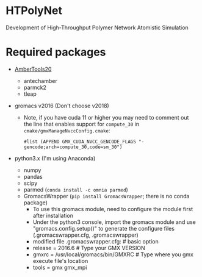 # HTPolyNet
Development of High-Throughput Polymer Network Atomistic Simulation

# Required packages
* [AmberTools20](https://ambermd.org/GetAmber.php#ambertools)
  - antechamber
  - parmck2
  - tleap

* gromacs v2016 (Don't choose v2018)
  - Note, if you have cuda 11 or higher you may need to comment out the line that enables support for `compute_30` in `cmake/gmxManageNvccConfig.cmake`:
    ```
    #list (APPEND GMX_CUDA_NVCC_GENCODE_FLAGS "-gencode;arch=compute_30,code=sm_30")
    ```

* python3.x (I'm using Anaconda)
  - numpy
  - pandas
  - scipy
  - parmed  (`conda install -c omnia parmed`)
  - GromacsWrapper (`pip install GromacsWrapper`; there is no conda package)
    - To use this gromacs module, need to configure the module first after installation
    - Under the python3 console, import the gromacs module and use "gromacs.config.setup()" to generate the configure files (.gromacswrapper.cfg, .gromacswrapper)
    -  modified file .gromacswrapper.cfg: # basic option
      - release = 2016.6 # Type your GMX VERSION
      - gmxrc = /usr/local/gromacs/bin/GMXRC # Type where you gmx execute file's location
      - tools = gmx gmx_mpi
